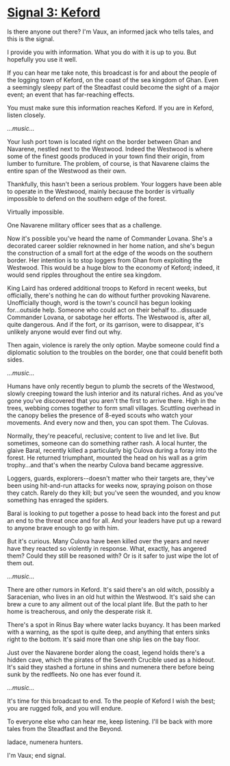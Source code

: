 # [Signal 3: Keford](http://numenerathesignal.blogspot.com/2013/09/signal-3-keford.html)

Is there anyone out there? I'm Vaux, an informed jack who tells tales, and this
is the signal.

I provide you with information. What you do with it is up to you. But hopefully
you use it well.

If you can hear me take note, this broadcast is for and about the people of the
logging town of Keford, on the coast of the sea kingdom of Ghan. Even a
seemingly sleepy part of the Steadfast could become the sight of a major event;
an event that has far-reaching effects.

You must make sure this information reaches Keford. If you are in Keford,
listen closely.

*...music...*

Your lush port town is located right on the border between Ghan and Navarene,
nestled next to the Westwood. Indeed the Westwood is where some of the finest
goods produced in your town find their origin, from lumber to furniture. The
problem, of course, is that Navarene claims the entire span of the Westwood as
their own.

Thankfully, this hasn't been a serious problem. Your loggers have been able to
operate in the Westwood, mainly because the border is virtually impossible to
defend on the southern edge of the forest.

Virtually impossible.

One Navarene military officer sees that as a challenge.

Now it's possible you've heard the name of Commander Lovana. She's a decorated
career soldier reknowned in her home nation, and she's begun the construction
of a small fort at the edge of the woods on the southern border. Her intention
is to stop loggers from Ghan from exploiting the Westwood. This would be a huge
blow to the economy of Keford; indeed, it would send ripples throughout the
entire sea kingdom.

King Laird has ordered additional troops to Keford in recent weeks, but
officially, there's nothing he can do without further provoking Navarene.
Unofficially though, word is the town's council has begun looking for...outside
help. Someone who could act on their behalf to...dissuade Commander Lovana, or
sabotage her efforts. The Westwood is, after all, quite dangerous. And if the
fort, or its garrison, were to disappear, it's unlikely anyone would ever find
out why.

Then again, violence is rarely the only option. Maybe someone could find a
diplomatic solution to the troubles on the border, one that could benefit both
sides.

*...music...*

Humans have only recently begun to plumb the secrets of the Westwood, slowly
creeping toward the lush interior and its natural riches. And as you've gone
you've discovered that you aren't the first to arrive there. High in the trees,
webbing comes together to form small villages. Scuttling overhead in the canopy
belies the presence of 8-eyed scouts who watch your movements. And every now
and then, you can spot them. The Culovas.

Normally, they're peaceful, reclusive; content to live and let live. But
sometimes, someone can do something rather rash. A local hunter, the glaive
Baral, recently killed a particularly big Culova during a foray into the
forest. He returned triumphant, mounted the head on his wall as a grim
trophy...and that's when the nearby Culova band became aggressive.

Loggers, guards, explorers--doesn't matter who their targets are, they've been
using hit-and-run attacks for weeks now, spraying poison on those they catch.
Rarely do they kill; but you've seen the wounded, and you know something has
enraged the spiders.

Baral is looking to put together a posse to head back into the forest and put
an end to the threat once and for all. And your leaders have put up a reward to
anyone brave enough to go with him.

But it's curious. Many Culova have been killed over the years and never have
they reacted so violently in response. What, exactly, has angered them? Could
they still be reasoned with? Or is it safer to just wipe the lot of them out.

*...music...*

There are other rumors in Keford. It's said there's an old witch, possibly a
Saracenian, who lives in an old hut within the Westwood. It's said she can brew
a cure to any ailment out of the local plant life. But the path to her home is
treacherous, and only the desperate risk it.

There's a spot in Rinus Bay where water lacks buyancy. It has been marked with
a warning, as the spot is quite deep, and anything that enters sinks right to
the bottom. It's said more than one ship lies on the bay floor.

Just over the Navarene border along the coast, legend holds there's a hidden
cave, which the pirates of the Seventh Crucible used as a hideout. It's said
they stashed a fortune in shins and numenera there before being sunk by the
redfleets. No one has ever found it.

*...music...*

It's time for this broadcast to end. To the people of Keford I wish the best;
you are rugged folk, and you will endure.

To everyone else who can hear me, keep listening. I'll be back with more tales
from the Steadfast and the Beyond.

Iadace, numenera hunters.

I'm Vaux; end signal.
